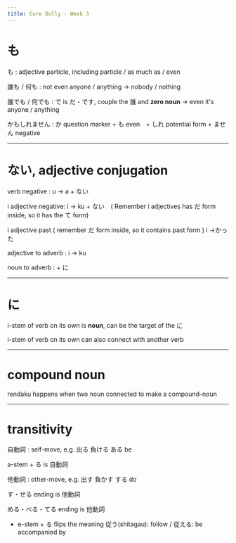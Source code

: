 ```yaml
---
title: Cure Dolly - Week 3
---
```


# も

も : adjective particle, including particle / as much as / even

誰も / 何も : not even anyone / anything -> nobody / nothing

誰でも / 何でも : で is だ・です, couple the 誰 and **zero noun** -> even it's anyone / anything

かもしれません : か question marker + も even　+ しれ potential form + ません negative

---

# ない, adjective conjugation

verb negative : u -> a + ない

i adjective negative: i -> ku + ない　( Remember i adjectives has だ form inside, so it has the て form)

i adjective past ( remember だ form inside, so it contains past form ) i ->かった

adjective to adverb : i -> ku

noun to adverb : + に

---

# に

i-stem of verb on its own is **noun**, can be the target of the に

i-stem of verb on its own can also connect with another verb

---

# compound noun

rendaku happens when two noun connected to make a compound-noun

---

# transitivity

自動詞 : self-move, e.g. 出る 負ける ある be

a-stem + る is 自動詞

他動詞 : other-move, e.g. 出す 負かす する do

す・せる ending is 他動詞

める・べる・てる ending is 他動詞

- e-stem + る flips the meaning 従う(shitagau): follow / 従える:  be accompanied by
